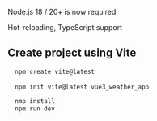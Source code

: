 
Node.js 18 / 20+ is now required.

Hot-reloading, TypeScript support

## Create project using Vite
```sh
  npm create vite@latest
  
  npm init vite@latest vue3_weather_app

  nmp install
  npm run dev
```

